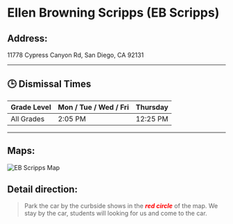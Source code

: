 # Ellen Browning Scripps (EB Scripps)

## Address: 
11778 Cypress Canyon Rd, San Diego, CA 92131

---

## 🕒 Dismissal Times

| Grade Level     | Mon / Tue / Wed / Fri | Thursday  |
|-----------------|-----------------------|-----------|
| All Grades      | 2:05 PM               | 12:25 PM  |

---

## Maps:
![EB Scripps Map](EB_Scripps.jpg)

## Detail direction:

> Park the car by the curbside shows in the <span style="color:red">***red circle***</span> of the map. We stay by the car, students will looking for us and come to the car.